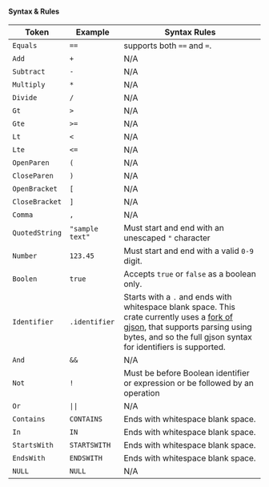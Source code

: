 #### Syntax & Rules

| Token          | Example                  | Syntax Rules                                                                                                                                                                                                                                                |
|----------------|--------------------------|-------------------------------------------------------------------------------------------------------------------------------------------------------------------------------------------------------------------------------------------------------------|
| `Equals`       | `==`                     | supports both `==` and `=`.                                                                                                                                                                                                                                 |
| `Add`          | `+`                      | N/A                                                                                                                                                                                                                                                         |
| `Subtract`     | `-`                      | N/A                                                                                                                                                                                                                                                         |
| `Multiply`     | `*`                      | N/A                                                                                                                                                                                                                                                         |
| `Divide`       | `/`                      | N/A                                                                                                                                                                                                                                                         |
| `Gt`           | `>`                      | N/A                                                                                                                                                                                                                                                         |
| `Gte`          | `>=`                     | N/A                                                                                                                                                                                                                                                         |
| `Lt`           | `<`                      | N/A                                                                                                                                                                                                                                                         |
| `Lte`          | `<=`                     | N/A                                                                                                                                                                                                                                                         |
| `OpenParen`    | `(`                      | N/A                                                                                                                                                                                                                                                         |
| `CloseParen`   | `)`                      | N/A                                                                                                                                                                                                                                                         |
| `OpenBracket`  | `[`                      | N/A                                                                                                                                                                                                                                                         |
| `CloseBracket` | `]`                      | N/A                                                                                                                                                                                                                                                         |
| `Comma`        | `,`                      | N/A                                                                                                                                                                                                                                                         |
| `QuotedString` | `"sample text"`          | Must start and end with an unescaped `"` character                                                                                                                                                                                                          |
| `Number`       | `123.45`                 | Must start and end with a valid `0-9` digit.                                                                                                                                                                                                                |
| `Boolen`       | `true`                   | Accepts `true` or `false` as a boolean only.                                                                                                                                                                                                                |
| `Identifier`   | `.identifier`            | Starts with a `.` and ends with whitespace blank space. This crate currently uses a [fork of gjson](https://github.com/deankarn/gjson.rs/tree/support-bytes), that supports parsing using bytes, and so the full gjson syntax for identifiers is supported. |
| `And`          | `&&`                     | N/A                                                                                                                                                                                                                                                         |
| `Not`          | `!`                      | Must be before Boolean identifier or expression or be followed by an operation                                                                                                                                                                              |
| `Or`           | <code>&vert;&vert;<code> | N/A                                                                                                                                                                                                                                                         |
| `Contains`     | `CONTAINS `              | Ends with whitespace blank space.                                                                                                                                                                                                                           |
| `In`           | `IN `                    | Ends with whitespace blank space.                                                                                                                                                                                                                           |
| `StartsWith`   | `STARTSWITH `            | Ends with whitespace blank space.                                                                                                                                                                                                                           |
| `EndsWith`     | `ENDSWITH `              | Ends with whitespace blank space.                                                                                                                                                                                                                           |
| `NULL`         | `NULL `                  | N/A                                                                                                                                                                                                                                                         |
